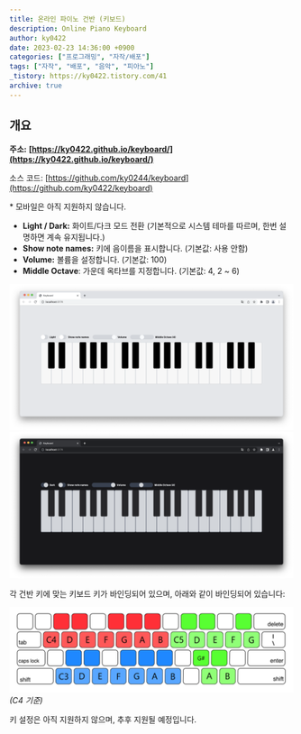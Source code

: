 ```yaml
---
title: 온라인 파이노 건반 (키보드)
description: Online Piano Keyboard
author: ky0422
date: 2023-02-23 14:36:00 +0900
categories: ["프로그래밍", "자작/배포"]
tags: ["자작", "배포", "음악", "피아노"]
_tistory: https://ky0422.tistory.com/41
archive: true
---
```


## 개요

**주소:** **[https://ky0422.github.io/keyboard/](https://ky0422.github.io/keyboard/)**

소스 코드: [https://github.com/ky0244/keyboard](https://github.com/ky0422/keyboard)

\* 모바일은 아직 지원하지 않습니다.

-   **Light / Dark:** 화이트/다크 모드 전환 (기본적으로 시스템 테마를 따르며, 한번 설명하면 계속 유지됩니다.)
-   **Show note names:** 키에 음이름을 표시합니다. (기본값: 사용 안함)
-   **Volume:** 볼륨을 설정합니다. (기본값: 100)
-   **Middle Octave**: 가운데 옥타브를 지정합니다. (기본값: 4, 2 ~ 6)

![1](/assets/img/2023-02-23-keyboard/keyboard-white.png)
![2](/assets/img/2023-02-23-keyboard/keyboard-dark.png)

각 건반 키에 맞는 키보드 키가 바인딩되어 있으며, 아래와 같이 바인딩되어 있습니다:

![3](/assets/img/2023-02-23-keyboard/keyboard-binds.png)
_(C4 기준)_

키 설정은 아직 지원하지 않으며, 추후 지원될 예정입니다.
